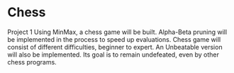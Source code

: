 # Chess
Project 1
Using MinMax, a chess game will be built.
Alpha-Beta pruning will be implemented in the process to speed up evaluations.
Chess game will consist of different difficulties, beginner to expert. 
An Unbeatable version will also be implemented. Its goal is to remain undefeated, even by other chess programs.
